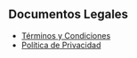 <h2>Documentos Legales</h2>
<ul>
  <li><a href="https://fermenlo.github.io/tokdatatool/terms.html" target="_blank">Términos y Condiciones</a></li>
  <li><a href="https://fermenlo.github.io/tokdatatool/privacy.html" target="_blank">Política de Privacidad</a></li>
</ul>
